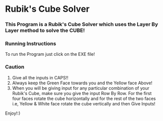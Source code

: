 # Rubik's Cube Solver
### This Program is a Rubik's Cube Solver which uses the Layer By Layer method to solve the CUBE!

### Running Instructions
To run the Program just click on the EXE file!

### Caution
1. Give all the inputs in CAPS!!
2. Always keep the Green Face towards you and the Yellow face Above!
3. When you will be giving input for any particular combination of your Rubik's Cube, make sure you give the input Row By Row. For the first four faces rotate the cube horizontally and for the rest of the two faces i.e, Yellow & White face rotate the cube vertically and then Give Inputs!

Enjoy!:)
